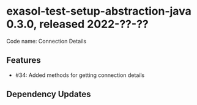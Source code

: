 # exasol-test-setup-abstraction-java 0.3.0, released 2022-??-??

Code name: Connection Details

## Features

* #34: Added methods for getting connection details

## Dependency Updates

